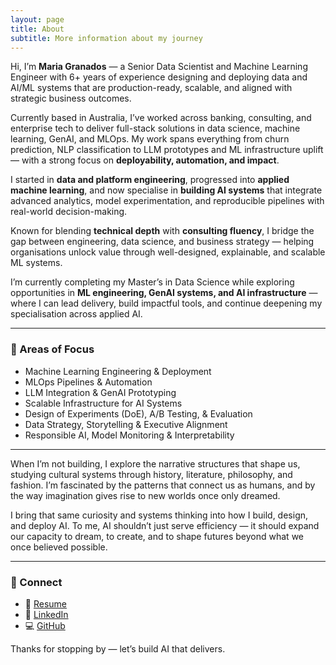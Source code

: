 ```yaml
---
layout: page
title: About
subtitle: More information about my journey
---
```



Hi, I’m **Maria Granados** — a Senior Data Scientist and Machine Learning Engineer with 6+ years of experience designing and deploying data and AI/ML systems that are production-ready, scalable, and aligned with strategic business outcomes.

Currently based in Australia, I’ve worked across banking, consulting, and enterprise tech to deliver full-stack solutions in data science, machine learning, GenAI, and MLOps. My work spans everything from churn prediction, NLP classification to LLM prototypes and ML infrastructure uplift — with a strong focus on **deployability, automation, and impact**.

I started in **data and platform engineering**, progressed into **applied machine learning**, and now specialise in **building AI systems** that integrate advanced analytics, model experimentation, and reproducible pipelines with real-world decision-making.

Known for blending **technical depth** with **consulting fluency**, I bridge the gap between engineering, data science, and business strategy — helping organisations unlock value through well-designed, explainable, and scalable ML systems.

I’m currently completing my Master’s in Data Science while exploring opportunities in **ML engineering, GenAI systems, and AI infrastructure** — where I can lead delivery, build impactful tools, and continue deepening my specialisation across applied AI.


---

### 🧠 Areas of Focus
- Machine Learning Engineering & Deployment  
- MLOps Pipelines & Automation  
- LLM Integration & GenAI Prototyping  
- Scalable Infrastructure for AI Systems  
- Design of Experiments (DoE), A/B Testing, & Evaluation  
- Data Strategy, Storytelling & Executive Alignment  
- Responsible AI, Model Monitoring & Interpretability  

---

When I’m not building, I explore the narrative structures that shape us, studying cultural systems through history, literature, philosophy, and fashion. I’m fascinated by the patterns that connect us as humans, and by the way imagination gives rise to new worlds once only dreamed.

I bring that same curiosity and systems thinking into how I build, design, and deploy AI. To me, AI shouldn’t just serve efficiency — it should expand our capacity to dream, to create, and to shape futures beyond what we once believed possible.

---

### 🔗 Connect
- 📄 [Resume](/assets/resume.pdf)  
- 💼 [LinkedIn](https://www.linkedin.com/in/mvgranados/)  
- 💻 [GitHub](https://github.com/mariavgranadosj)  

Thanks for stopping by — let’s build AI that delivers.

